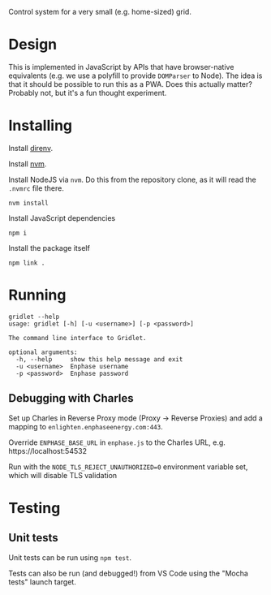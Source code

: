 Control system for a very small (e.g. home-sized) grid.

# Design

This is implemented in JavaScript by APIs that have browser-native equivalents (e.g. we use a polyfill to provide `DOMParser` to Node). The idea is that it should be possible to run this as a PWA. Does this actually matter? Probably not, but it's a fun thought experiment.

# Installing

Install [direnv](https://direnv.net/).

Install [nvm](https://github.com/nvm-sh/nvm).

Install NodeJS via `nvm`. Do this from the repository clone, as it will read the `.nvmrc` file there.

```
nvm install
```

Install JavaScript dependencies

```
npm i
```

Install the package itself

```
npm link .
```

# Running

```
gridlet --help
usage: gridlet [-h] [-u <username>] [-p <password>]

The command line interface to Gridlet.

optional arguments:
  -h, --help     show this help message and exit
  -u <username>  Enphase username
  -p <password>  Enphase password
```

## Debugging with Charles

Set up Charles in Reverse Proxy mode (Proxy -> Reverse Proxies) and add a mapping to `enlighten.enphaseenergy.com:443`.

Override `ENPHASE_BASE_URL` in `enphase.js` to the Charles URL, e.g. https://localhost:54532

Run with the `NODE_TLS_REJECT_UNAUTHORIZED=0` environment variable set, which will disable TLS validation

# Testing

## Unit tests

Unit tests can be run using `npm test`.

Tests can also be run (and debugged!) from VS Code using the "Mocha tests" launch target.
